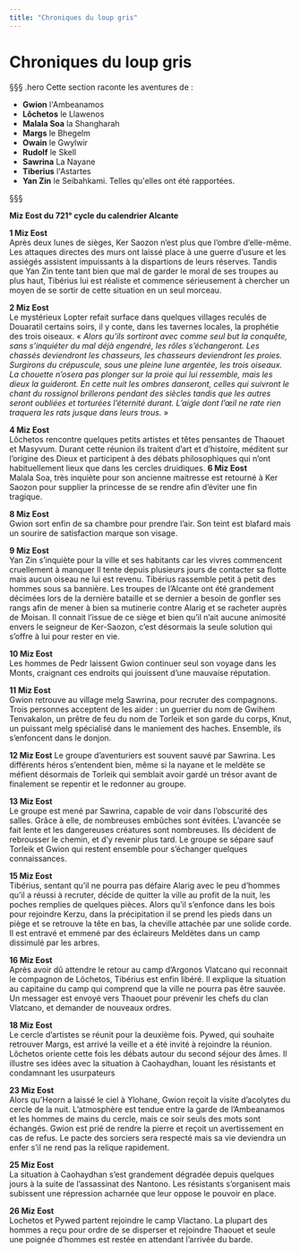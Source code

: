 ```yaml
---
title: "Chroniques du loup gris"
---
```

# Chroniques du loup gris

§§§ .hero
Cette section raconte les aventures de :
- **Gwion** l'Ambeanamos
- **Lôchetos** le Llawenos
- **Malala Soa** la Shangharah
- **Margs** le Bhegelm
- **Owain** le Gwylwir
- **Rudolf** le Skell
- **Sawrina** La Nayane
- **Tiberius** l'Astartes
- **Yan Zin** le Seibahkami.
Telles qu'elles ont été rapportées.

§§§

**Miz Eost du 721° cycle du calendrier Alcante**  


**1 Miz Eost**  
Après deux lunes de sièges, Ker Saozon n’est plus que l’ombre d’elle-même. Les attaques directes des murs ont laissé place à une guerre d’usure et les assiégés assistent impuissants à la dispartions de leurs réserves. Tandis que Yan Zin tente tant bien que mal de garder le moral de ses troupes au plus haut, Tibérius lui est réaliste et commence sérieusement à chercher un moyen de se sortir de cette situation en un seul morceau.  

**2 Miz Eost**  
Le mystérieux Lopter refait surface dans quelques villages reculés de Douaratil certains soirs, il y conte, dans les tavernes locales, la prophétie des trois oiseaux. « *Alors qu’ils sortiront avec comme seul but la conquête, sans s’inquiéter du mal déjà engendré, les rôles s’échangeront. Les chassés deviendront les chasseurs, les chasseurs deviendront les proies. Surgirons du crépuscule, sous une pleine lune argentée, les trois oiseaux. La chouette n’osera pas plonger sur la proie qui lui ressemble, mais les dieux la guideront. En cette nuit les ombres danseront, celles qui suivront le chant du rossignol brillerons pendant des siècles tandis que les autres seront oubliées et torturées l’éternité durant. L’aigle dont l’œil ne rate rien traquera les rats jusque dans leurs trous.* »  

**4 Miz Eost**  
Lôchetos rencontre quelques petits artistes et têtes pensantes de Thaouet et Masyvum. Durant cette réunion ils traitent d’art et d’histoire, méditent sur l’origine des Dieux et participent à des débats philosophiques qui n’ont habituellement lieux que dans les cercles druidiques.
**6 Miz Eost**  
Malala Soa, très inquiète pour son ancienne maitresse est retourné à Ker Saozon pour supplier la princesse de se rendre afin d’éviter une fin tragique.  

**8 Miz Eost**  
Gwion sort enfin de sa chambre pour prendre l’air. Son teint est blafard mais un sourire de satisfaction marque son visage.  

**9 Miz Eost**  
Yan Zin s’inquiète pour la ville et ses habitants car les vivres commencent cruellement à manquer Il tente depuis plusieurs jours de contacter sa flotte mais aucun oiseau ne lui est revenu. Tibérius rassemble petit à petit des hommes sous sa bannière. Les troupes de l’Alcante ont été grandement décimées lors de la dernière bataille et se dernier a besoin de gonfler ses rangs afin de mener à bien sa mutinerie contre Alarig et se racheter auprès de Moisan. Il connait l’issue de ce siège et bien qu’il n’ait aucune animosité envers le seigneur de Ker-Saozon, c’est désormais la seule solution qui s’offre à lui pour rester en vie.  

**10 Miz Eost**  
Les hommes de Pedr laissent Gwion continuer seul son voyage dans les Monts, craignant ces endroits qui jouissent d’une mauvaise réputation.

**11 Miz Eost**  
Gwion retrouve au village melg Sawrina, pour recruter des compagnons. Trois personnes acceptent de les aider : un guerrier du nom de Gwihem Tenvakalon, un prêtre de feu du nom de Torleik et son garde du corps, Knut, un puissant melg spécialisé dans le maniement des haches. Ensemble, ils s’enfoncent dans le donjon.  

**12 Miz Eost**
Le groupe d’aventuriers est souvent sauvé par Sawrina. Les différents héros s’entendent bien, même si la nayane et le meldète se méfient désormais de Torleik qui semblait avoir gardé un trésor avant de finalement se repentir et le redonner au groupe.  

**13 Miz Eost**  
Le groupe est mené par Sawrina, capable de voir dans l’obscurité des salles. Grâce à elle, de nombreuses embûches sont évitées. L’avancée se fait lente et les dangereuses créatures sont nombreuses. Ils décident de rebrousser le chemin, et d’y revenir plus tard. Le groupe se sépare sauf Torleik et Gwion qui restent ensemble pour s’échanger quelques connaissances.  

**15 Miz Eost**  
Tibérius, sentant qu’il ne pourra pas défaire Alarig avec le peu d’hommes qu’il a réussi à recruter, décide de quitter la ville au profit de la nuit, les poches remplies de quelques pièces. Alors qu’il s’enfonce dans les bois pour rejoindre Kerzu, dans la précipitation il se prend les pieds dans un piège et se retrouve la tête en bas, la cheville attachée par une solide corde. Il est entravé et emmené par des éclaireurs Meldètes dans un camp dissimulé par les arbres.  

**16 Miz Eost**  
Après avoir dû attendre le retour au camp d’Argonos Vlatcano qui reconnait le compagnon de Lôchetos, Tibérius est enfin libéré. Il explique la situation au capitaine du camp qui comprend que la ville ne pourra pas être sauvée. Un messager est envoyé vers Thaouet pour prévenir les chefs du clan Vlatcano, et demander de nouveaux ordres.  

**18 Miz Eost**  
Le cercle d’artistes se réunit pour la deuxième fois. Pywed, qui souhaite retrouver Margs, est arrivé la veille et a été invité à rejoindre la réunion. Lôchetos oriente cette fois les débats autour du second séjour des âmes. Il illustre ses idées avec la situation à Caohaydhan, louant les résistants et condamnant les usurpateurs  

**23 Miz Eost**  
Alors qu’Heorn a laissé le ciel à Ylohane, Gwion reçoit la visite d’acolytes du cercle de la nuit. L’atmosphère est tendue entre la garde de l’Ambeanamos et les hommes de mains du cercle, mais ce soir seuls des mots sont échangés. Gwion est prié de rendre la pierre et reçoit un avertissement en cas de refus. Le pacte des sorciers sera respecté mais sa vie deviendra un enfer s’il ne rend pas la relique rapidement.  

**25 Miz Eost**  
La situation à Caohaydhan s’est grandement dégradée depuis quelques jours à la suite de l’assassinat des Nantono. Les résistants s’organisent mais subissent une répression acharnée que leur oppose le pouvoir en place.  

**26 Miz Eost**  
Lochetos et Pywed partent rejoindre le camp Vlactano. La plupart des hommes a reçu pour ordre de se disperser et rejoindre Thaouet et seule une poignée d’hommes est restée en attendant l’arrivée du barde.  
